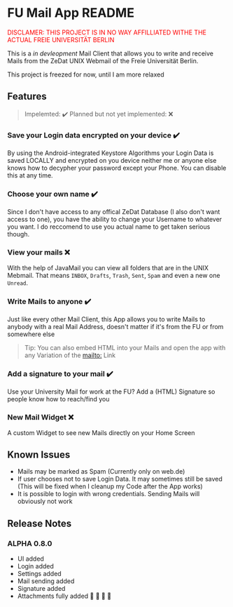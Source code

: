 # FU Mail App README

<span style="color:red">DISCLAMER: THIS PROJECT IS IN NO WAY AFFILLIATED WITHE THE ACTUAL FREIE UNIVERSITÄT BERLIN </span>

This is a <i>in devleopment</i> Mail Client that allows you to write and receive Mails from the ZeDat UNIX Webmail of the Freie Universität Berlin.

This project is freezed for now, until I am more relaxed

## Features
> Impelemted: ✔️ Planned but not yet implemented: ❌


### Save your Login data encrypted on your device ✔️

By using the Android-integrated Keystore Algorithms your Login Data is saved LOCALLY and encrypted on you device neither me or anyone else knows how to decypher your password except your Phone. You can disable this at any time.

### Choose your own name ✔️

Since I don't have access to any offical ZeDat Database (I also don't want access to one), you have the ability to change your Username to whatever you want. I do reccomend to use you actual name to get taken serious though.


### View your mails ❌

With the help of JavaMail you can view all folders that are in the UNIX Mebmail. That means `INBOX`, `Drafts`, `Trash`, `Sent`, `Spam` and even a new one `Unread`.

### Write Mails to anyone ✔️

Just like every other Mail Client, this App allows you to write Mails to anybody with a real Mail Address, doesn't matter if it's from the FU or from somewhere else
> Tip: You can also embed HTML into your Mails and open the app with any Variation of the [mailto:](https://en.wikipedia.org/wiki/Mailto#Examples) Link

### Add a signature to your mail ✔️

Use your University Mail for work at the FU? Add a (HTML) Signature so people know how to reach/find you

### New Mail Widget ❌

A custom Widget to see new Mails directly on your Home Screen

## Known Issues

- Mails may be marked as Spam (Currently only on web.de)
- If user chooses not to save Login Data. It may sometimes still be saved (This will be fixed when I cleanup my Code after the App works)
- It is possible to login with wrong credentials. Sending Mails will obviously not work

## Release Notes
### ALPHA 0.8.0
- UI added
- Login added
- Settings added
- Mail sending added
- Signature added
- Attachments fully added :clap: :clap: :clap: :clap:
